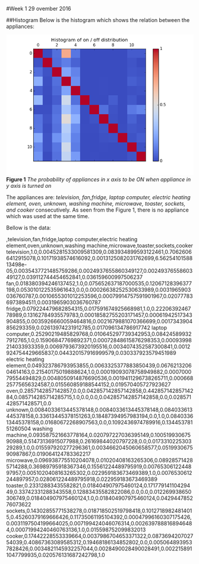 #Week 1
29 ovember 2016

##Histogram
Below is the histogram which shows the relation between the appliances:

![Histogram](../images/histogram_DREDD.png)<br>
    **Figure 1** *The probability of appliances in x axis to be ON when appliance in y axis is turned on*

The appliances are: *television, fan,fridge, laptop computer, electric heating element, oven, unknown, washing machine, microwave, toaster, sockets, and cooker* consecutively. As seen from the Figure 1, there is no appliance which was used at the same time.

Bellow is the data:

,television,fan,fridge,laptop computer,electric heating element,oven,unknown,washing machine,microwave,toaster,sockets,cooker
television,1.0,0.0045281533009581309,0.083934899593122461,0.70626066412915078,0.10171938574616092,0.0013125082031762699,6.5625410158813498e-05,0.0035437721485759286,0.0024937655860349127,0.0024937655860349127,0.039112744454652841,0.036159600997506237
fan,0.018380394246137452,1.0,0.075652637187000535,0.12067128396377198,0.053010122535961643,0.0,0.00026638252530633989,0.0031965903036760787,0.0010655301012253596,0.00079914757591901967,0.020777836973894511,0.0031965903036760787
fridge,0.079224479682854315,0.017591674925668981,1.0,0.2220639246778989,0.13162784935579783,0.00018582755203171457,0.00061942517343904855,0.0035926660059464816,0.0021679881070366699,0.0017343904856293359,0.02613974231912785,0.017096134786917742
laptop computer,0.25290219485829768,0.010645297739342953,0.084245899327912765,1.0,0.15906847769892371,0.00072848615876298353,0.00093998214033933359,0.0069793673920195516,0.0034074352587300841,0.0012924754429665837,0.044320157916999579,0.030337923579451989
electric heating element,0.049323786793953855,0.0063325377883850439,0.067621320604614163,0.21540175019888624,1.0,0.00019093078758949882,0.000700079554494829,0.0048050914876690536,0.0019411296738265711,0.00066825775656324587,0.015560859188544152,0.019570405727923627
oven,0.2857142857142857,0.0,0.042857142857142858,0.44285714285714284,0.085714285714285715,1.0,0.0,0.0,0.042857142857142858,0.0,0.028571428571428571,0.0
unknown,0.0084033613445378148,0.0084033613445378148,0.084033613445378158,0.33613445378151263,0.18487394957983194,0.0,1.0,0.084033613445378158,0.01680672268907563,0.0,0.1092436974789916,0.13445378151260504
washing machine,0.093587521663778164,0.020797227036395149,0.10051993067590988,0.51473136915077988,0.26169844020797228,0.0,0.017331022530329289,1.0,0.015597920277296361,0.0034662045060658577,0.051993067590987867,0.019064124783362217
microwave,0.096938775510204078,0.01020408163265306,0.089285714285714288,0.36989795918367346,0.15561224489795919,0.0076530612244897957,0.0051020408163265302,0.022959183673469389,1.0,0.0076530612244897957,0.028061224489795918,0.022959183673469389
toaster,0.23312883435582821,0.018404907975460124,0.17177914110429449,0.33742331288343558,0.12883435582822086,0.0,0.0,0.012269938650306749,0.018404907975460124,1.0,0.018404907975460124,0.042944785276073622
sockets,0.14302855771538278,0.018718502519798418,0.10127189824814015,0.45260379169666426,0.11735061195104392,0.00047996160307175426,0.0031197504199664025,0.007199424046076314,0.0026397888168946484,0.00071994240460763136,1.0,0.015598752099832013
cooker,0.17442228553339664,0.0037986704653371322,0.087369420702754039,0.40867363089585312,0.19468186134852802,0.0,0.0050648939537828426,0.0034821145932257044,0.0028490028490028491,0.0022158911047799935,0.020576131687242798,1.0


